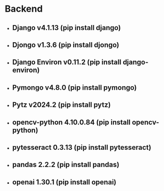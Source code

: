 <h1>Backend</h1>

- <h2>Django v4.1.13 (pip install django)</h2>
- <h2>Djongo v1.3.6 (pip install djongo)</h2>
- <h2>Django Environ v0.11.2 (pip install django-environ)</h2>
- <h2>Pymongo v4.8.0 (pip install pymongo)</h2>
- <h2>Pytz v2024.2 (pip install pytz)</h2>
- <h2>opencv-python 4.10.0.84 (pip install opencv-python)</h2>
- <h2>pytesseract 0.3.13 (pip install pytesseract)</h2>
- <h2>pandas 2.2.2 (pip install pandas)</h2>
- <h2>openai 1.30.1 (pip install openai)</h2>

